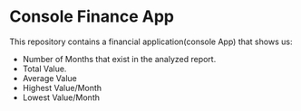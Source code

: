# Console Finance App

This repository contains a financial application(console App) that shows us: 

  * Number of Months that exist in the analyzed report. 
  * Total Value.
  * Average Value
  * Highest Value/Month 
  * Lowest Value/Month
